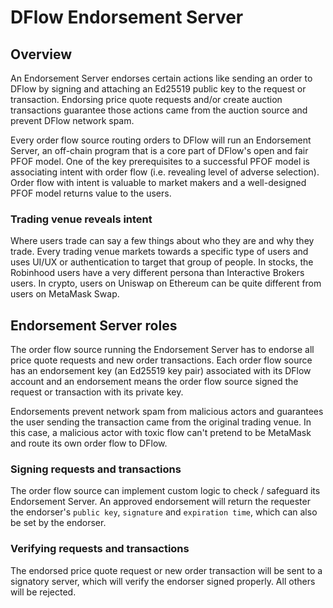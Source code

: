 # DFlow Endorsement Server

## Overview

An Endorsement Server endorses certain actions like sending an order to DFlow by signing and attaching an Ed25519 public key to the request or transaction. Endorsing price quote requests and/or create auction transactions guarantee those actions came from the auction source and prevent DFlow network spam.

Every order flow source routing orders to DFlow will run an Endorsement Server, an off-chain program that is a core part of DFlow's open and fair PFOF model. One of the key prerequisites to a successful PFOF model is associating intent with order flow (i.e. revealing level of adverse selection). Order flow with intent is valuable to market makers and a well-designed PFOF model returns value to the users.

### Trading venue reveals intent

Where users trade can say a few things about who they are and why they trade. Every trading venue markets towards a specific type of users and uses UI/UX or authentication to target that group of people. In stocks, the Robinhood users have a very different persona than Interactive Brokers users. In crypto, users on Uniswap on Ethereum can be quite different from users on MetaMask Swap.

## Endorsement Server roles

The order flow source running the Endorsement Server has to endorse all price quote requests and new order transactions. Each order flow source has an endorsement key (an Ed25519 key pair) associated with its DFlow account and an endorsement means the order flow source signed the request or transaction with its private key.

Endorsements prevent network spam from malicious actors and guarantees the user sending the transaction came from the original trading venue. In this case, a malicious actor with toxic flow can't pretend to be MetaMask and route its own order flow to DFlow.

### Signing requests and transactions

The order flow source can implement custom logic to check / safeguard its Endorsement Server. An approved endorsement will return the requester the endorser's `public key`, `signature` and `expiration time`, which can also be set by the endorser.

### Verifying requests and transactions

The endorsed price quote request or new order transaction will be sent to a signatory server, which will verify the endorser signed properly. All others will be rejected.
